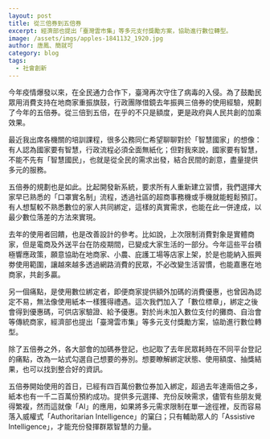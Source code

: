 ```yaml
---
layout: post
title: 從三倍券到五倍券
excerpt: 經濟部也提出「臺灣雲市集」等多元支付獎勵方案，協助進行數位轉型。
image: /assets/imgs/apples-1841132_1920.jpg
author: 唐鳳、簡就可
category: blog
tags:
  - 社會創新
---
```


今年疫情爆發以來，在全民通力合作下，臺灣再次守住了病毒的入侵。為了鼓勵民眾用消費支持在地商家重振旗鼓，行政團隊借鏡去年振興三倍券的使用經驗，規劃了今年的五倍券。從三倍到五倍，在乎的不只是額度，更是政府與人民共創的加乘效果。

最近我出席各機關的培訓課程，很多公務同仁希望聊聊對於「智慧國家」的想像：有人認為國家要有智慧，行政流程必須全面無紙化；但對我來說，國家要有智慧，不能不先有「智慧國民」，也就是從全民的需求出發，結合民間的創意，盡量提供多元的服務。

五倍券的規劃也是如此。比起開發新系統，要求所有人重新建立習慣，我們選擇大家早已熟悉的「口罩實名制」流程，透過社區的超商事務機或手機就能輕鬆預訂。有人想幫較不熟悉數位的家人共同綁定，這樣的真實需求，也能在此一併達成，以最少數位落差的方法來實現。

去年的使用者回饋，也是改善設計的參考。比如說，上次限制消費對象是實體商家，但是電商及外送平台在防疫期間，已變成大家生活的一部分。今年這些平台積極響應政策，願意協助在地商家、小農、庇護工場等店家上架，於是也能納入振興劵使用範圍，讓越來越多透過網路消費的民眾，不必改變生活習慣，也能嘉惠在地商家，共創多贏。

另一個痛點，是使用數位綁定者，即便商家提供額外加碼的消費優惠，也曾因為認定不易，無法像使用紙本一樣獲得禮遇。這次我們加入了「數位標章」，綁定之後會得到優惠碼，可供店家驗證、給予優惠。對於尚未加入數位支付的攤商、自治會等傳統商家，經濟部也提出「臺灣雲市集」等多元支付獎勵方案，協助進行數位轉型。

除了五倍券之外，各大部會的加碼券登記，也記取了去年民眾耗時在不同平台登記的痛點，改為一站式勾選自己想要的券別。想要瞭解綁定狀態、使用額度、抽獎結果，也可以找到整合好的資訊。

五倍券開始使用的首日，已經有四百萬份數位券加入綁定，超過去年達兩倍之多，紙本也有一千二百萬份預約成功。提供多元選擇、充份反映需求，儘管有些朋友覺得繁複，然而這就像「AI」的應用，如果將多元需求限制在單一途徑裡，反而容易落入威權式「Authoritarian Intelligence」的窠臼；只有輔助眾人的「Assistive Intelligence」，才能充份發揮群眾智慧的力量。
